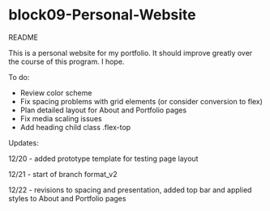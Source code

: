 # block09-Personal-Website
README

This is a personal website for my portfolio.
It should improve greatly over the course of this program.
I hope.

To do:

- Review color scheme
- Fix spacing problems with grid elements (or consider conversion to flex)
- Plan detailed layout for About and Portfolio pages
- Fix media scaling issues
- Add heading child class .flex-top

Updates:

12/20 - added prototype template for testing page layout

12/21 - start of branch format_v2

12/22 - revisions to spacing and presentation, added top bar and applied styles to About and Portfolio pages